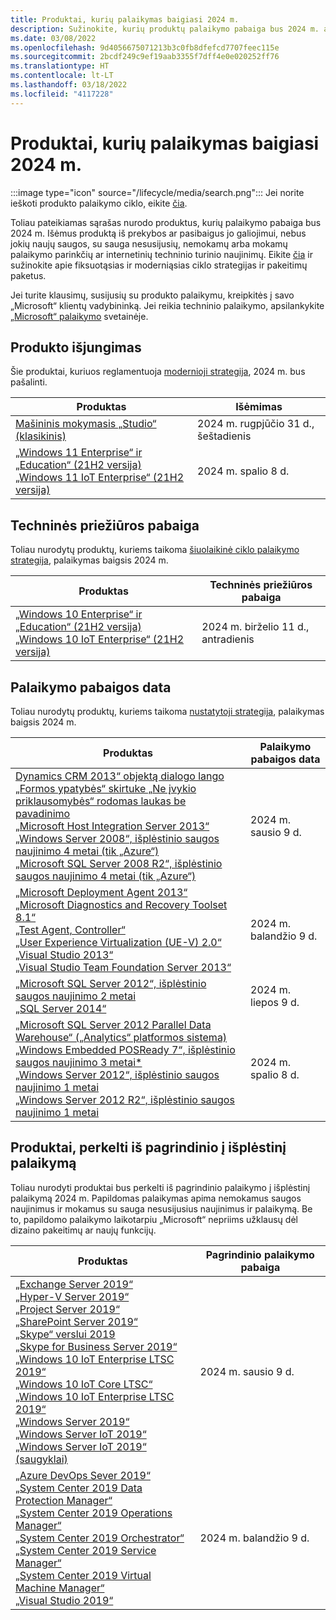 ```yaml
---
title: Produktai, kurių palaikymas baigiasi 2024 m.
description: Sužinokite, kurių produktų palaikymo pabaiga bus 2024 m. arba pereis nuo pagrindinio palaikymo į išplėstinį palaikymą.
ms.date: 03/08/2022
ms.openlocfilehash: 9d4056675071213b3c0fb8dfefcd7707feec115e
ms.sourcegitcommit: 2bcdf249c9ef19aab3355f7dff4e0e020252ff76
ms.translationtype: HT
ms.contentlocale: lt-LT
ms.lasthandoff: 03/18/2022
ms.locfileid: "4117228"
---
```

# <a name="products-ending-support-in-2024"></a>Produktai, kurių palaikymas baigiasi 2024 m.

:::image type="icon" source="/lifecycle/media/search.png":::
Jei norite ieškoti produkto palaikymo ciklo, eikite [čia](/lifecycle/products/).

Toliau pateikiamas sąrašas nurodo produktus, kurių palaikymo pabaiga bus 2024 m. Išėmus produktą iš prekybos ar pasibaigus jo galiojimui, nebus jokių naujų saugos, su sauga nesusijusių, nemokamų arba mokamų palaikymo parinkčių ar internetinių techninio turinio naujinimų. Eikite [čia](/lifecycle/overview/product-end-of-support-overview) ir sužinokite apie fiksuotąsias ir moderniąsias ciklo strategijas ir pakeitimų paketus.

Jei turite klausimų, susijusių su produkto palaikymu, kreipkitės į savo „Microsoft“ klientų vadybininką. Jei reikia techninio palaikymo, apsilankykite [„Microsoft“ palaikymo](https://support.microsoft.com/contactus/?ws=support) svetainėje.

## <a name="product-retirements"></a>Produkto išjungimas

Šie produktai, kuriuos reglamentuoja [modernioji strategija](/lifecycle/policies/modern), 2024 m. bus pašalinti.

| Produktas | Išėmimas |
| --- | --- |
| [Mašininis mokymasis „Studio“ (klasikinis)](/lifecycle/products/machine-learning-studio-classic?branch=live)<br> | 2024 m. rugpjūčio 31 d., šeštadienis |
| [„Windows 11 Enterprise“ ir „Education“ (21H2 versija)](/lifecycle/products/windows-11-enterprise-and-education-version-21h2?branch=live)<br>[„Windows 11 IoT Enterprise“ (21H2 versija)](/lifecycle/products/windows-11-iot-enterprise-version-21h2?branch=live)<br> | 2024 m. spalio 8 d. |


## <a name="release-end-of-servicing"></a>Techninės priežiūros pabaiga

Toliau nurodytų produktų, kuriems taikoma [šiuolaikinė ciklo palaikymo strategija](/lifecycle/policies/modern), palaikymas baigsis 2024 m.

| Produktas | Techninės priežiūros pabaiga |
| --- | --- |
| [„Windows 10 Enterprise“ ir „Education“ (21H2 versija)](/lifecycle/products/windows-10-enterprise-and-education?branch=live)<br>[„Windows 10 IoT Enterprise“ (21H2 versija)](/lifecycle/products/windows-10-iot-enterprise?branch=live)<br> | 2024 m. birželio 11 d., antradienis |


## <a name="products-reaching-end-of-support"></a>Palaikymo pabaigos data

Toliau nurodytų produktų, kuriems taikoma [nustatytoji strategija](/lifecycle/policies/fixed), palaikymas baigsis 2024 m.

| Produktas | Palaikymo pabaigos data |
| --- | --- |
| [Dynamics CRM 2013“ objektą dialogo lango „Formos ypatybės“ skirtuke „Ne įvykio priklausomybės“ rodomas laukas be pavadinimo](/lifecycle/products/dynamics-crm-2013?branch=live)<br>[„Microsoft Host Integration Server 2013“](/lifecycle/products/microsoft-host-integration-server-2013?branch=live)<br>[„Windows Server 2008“, išplėstinio saugos naujinimo 4 metai (tik „Azure“)](/lifecycle/products/windows-server-2008?branch=live)<br>[„Microsoft SQL Server 2008 R2“, išplėstinio saugos naujinimo 4 metai (tik „Azure“)](/lifecycle/products/windows-server-2008-r2?branch=live)<br> | 2024 m. sausio 9 d. |
| [„Microsoft Deployment Agent 2013“](/lifecycle/products/microsoft-deployment-agent-2013?branch=live)<br>[„Microsoft Diagnostics and Recovery Toolset 8.1“](/lifecycle/products/microsoft-diagnostics-and-recovery-toolset-81?branch=live)<br>[„Test Agent, Controller“](/lifecycle/products/test-agent-controller?branch=live)<br>[„User Experience Virtualization (UE-V) 2.0“](/lifecycle/products/user-experience-virtualization-uev-20?branch=live)<br>[„Visual Studio 2013“](/lifecycle/products/visual-studio-2013?branch=live)<br>[„Visual Studio Team Foundation Server 2013“](/lifecycle/products/visual-studio-team-foundation-server-2013?branch=live)<br> | 2024 m. balandžio 9 d. |
| [„Microsoft SQL Server 2012“, išplėstinio saugos naujinimo 2 metai](/lifecycle/products/microsoft-sql-server-2012?branch=live)<br>[„SQL Server 2014“](/lifecycle/products/sql-server-2014?branch=live)<br> | 2024 m. liepos 9 d. |
| [„Microsoft SQL Server 2012 Parallel Data Warehouse“ („Analytics“ platformos sistema)](/lifecycle/products/microsoft-sql-server-2012-parallel-data-warehouse-analytics-platform-system?branch=live)<br>[„Windows Embedded POSReady 7“, išplėstinio saugos naujinimo 3 metai*](/lifecycle/products/windows-embedded-posready-7?branch=live)<br>[„Windows Server 2012“, išplėstinio saugos naujinimo 1 metai](/lifecycle/products/windows-server-2012?branch=live)<br>[„Windows Server 2012 R2“, išplėstinio saugos naujinimo 1 metai](/lifecycle/products/windows-server-2012-r2?branch=live)<br> | 2024 m. spalio 8 d. |


## <a name="products-moving-to-extended-support"></a>Produktai, perkelti iš pagrindinio į išplėstinį palaikymą

Toliau nurodyti produktai bus perkelti iš pagrindinio palaikymo į išplėstinį palaikymą 2024 m. Papildomas palaikymas apima nemokamus saugos naujinimus ir mokamus su sauga nesusijusius naujinimus ir palaikymą. Be to, papildomo palaikymo laikotarpiu „Microsoft“ nepriims užklausų dėl dizaino pakeitimų ar naujų funkcijų.

| Produktas | Pagrindinio palaikymo pabaiga |
| --- | --- |
| [„Exchange Server 2019“](/lifecycle/products/exchange-server-2019?branch=live)<br>[„Hyper-V Server 2019“](/lifecycle/products/hyperv-server-2019?branch=live)<br>[„Project Server 2019“](/lifecycle/products/project-server-2019?branch=live)<br>[„SharePoint Server 2019“](/lifecycle/products/sharepoint-server-2019?branch=live)<br>[„Skype“ verslui 2019](/lifecycle/products/skype-for-business-2019?branch=live)<br>[„Skype for Business Server 2019“](/lifecycle/products/skype-for-business-server-2019?branch=live)<br>[„Windows 10 IoT Enterprise LTSC 2019“ ](/lifecycle/products/windows-10-enterprise-ltsc-2019?branch=live)<br>[„Windows 10 IoT Core LTSC“](/lifecycle/products/windows-10-iot-core-ltsc?branch=live)<br>[„Windows 10 IoT Enterprise LTSC 2019“](/lifecycle/products/windows-10-iot-enterprise-ltsc-2019?branch=live)<br>[„Windows Server 2019“](/lifecycle/products/windows-server-2019?branch=live)<br>[„Windows Server IoT 2019“](/lifecycle/products/windows-server-iot-2019?branch=live)<br>[„Windows Server IoT 2019“ (saugyklai)](/lifecycle/products/windows-server-iot-2019-for-storage?branch=live)<br> | 2024 m. sausio 9 d. |
| [„Azure DevOps Sever 2019“](/lifecycle/products/azure-devops-server-2019?branch=live)<br>[„System Center 2019 Data Protection Manager“](/lifecycle/products/system-center-2019-data-protection-manager?branch=live)<br>[„System Center 2019 Operations Manager“](/lifecycle/products/system-center-2019-operations-manager?branch=live)<br>[„System Center 2019 Orchestrator“](/lifecycle/products/system-center-2019-orchestrator?branch=live)<br>[„System Center 2019 Service Manager“](/lifecycle/products/system-center-2019-service-manager?branch=live)<br>[„System Center 2019 Virtual Machine Manager“](/lifecycle/products/system-center-2019-virtual-machine-manager?branch=live)<br>[„Visual Studio 2019“](/lifecycle/products/visual-studio-2019?branch=live)<br> | 2024 m. balandžio 9 d. |
